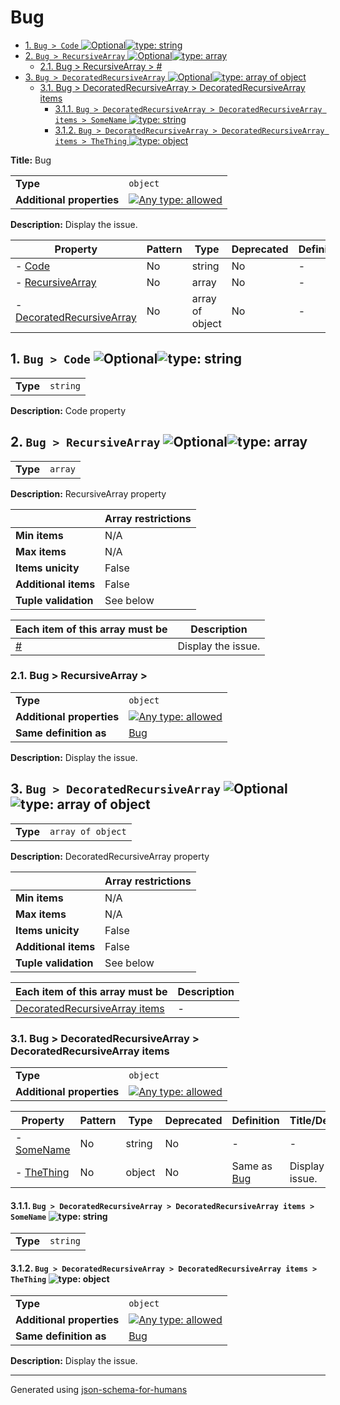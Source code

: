 # Bug

- [1. `Bug > Code` ![Optional](https://img.shields.io/badge/Optional-yellow)![type: string](https://img.shields.io/badge/type-string-4c72b0)](#Code)
- [2. `Bug > RecursiveArray` ![Optional](https://img.shields.io/badge/Optional-yellow)![type: array](https://img.shields.io/badge/type-array-8172b3)](#RecursiveArray)
  - [2.1. Bug > RecursiveArray > #](#RecursiveArray_items)
- [3. `Bug > DecoratedRecursiveArray` ![Optional](https://img.shields.io/badge/Optional-yellow)![type: array of object](https://img.shields.io/badge/type-array%20of%20object-a26082)](#DecoratedRecursiveArray)
  - [3.1. Bug > DecoratedRecursiveArray > DecoratedRecursiveArray items](#DecoratedRecursiveArray_items)
    - [3.1.1. `Bug > DecoratedRecursiveArray > DecoratedRecursiveArray items > SomeName` ![type: string](https://img.shields.io/badge/type-string-4c72b0)](#DecoratedRecursiveArray_items_SomeName)
    - [3.1.2. `Bug > DecoratedRecursiveArray > DecoratedRecursiveArray items > TheThing` ![type: object](https://img.shields.io/badge/type-object-c44e52)](#DecoratedRecursiveArray_items_TheThing)

**Title:** Bug

|                           |                                                                                                                                   |
| ------------------------- | --------------------------------------------------------------------------------------------------------------------------------- |
| **Type**                  | `object`                                                                                                                          |
| **Additional properties** | [![Any type: allowed](https://img.shields.io/badge/Any%20type-allowed-green)](# "Additional Properties of any type are allowed.") |

**Description:** Display the issue.

| Property                                               | Pattern | Type            | Deprecated | Definition | Title/Description                |
| ------------------------------------------------------ | ------- | --------------- | ---------- | ---------- | -------------------------------- |
| - [Code](#Code )                                       | No      | string          | No         | -          | Code property                    |
| - [RecursiveArray](#RecursiveArray )                   | No      | array           | No         | -          | RecursiveArray property          |
| - [DecoratedRecursiveArray](#DecoratedRecursiveArray ) | No      | array of object | No         | -          | DecoratedRecursiveArray property |

## <a name="Code"></a>1. `Bug > Code` ![Optional](https://img.shields.io/badge/Optional-yellow)![type: string](https://img.shields.io/badge/type-string-4c72b0)

|          |          |
| -------- | -------- |
| **Type** | `string` |

**Description:** Code property

## <a name="RecursiveArray"></a>2. `Bug > RecursiveArray` ![Optional](https://img.shields.io/badge/Optional-yellow)![type: array](https://img.shields.io/badge/type-array-8172b3)

|          |         |
| -------- | ------- |
| **Type** | `array` |

**Description:** RecursiveArray property

|                      | Array restrictions |
| -------------------- | ------------------ |
| **Min items**        | N/A                |
| **Max items**        | N/A                |
| **Items unicity**    | False              |
| **Additional items** | False              |
| **Tuple validation** | See below          |

| Each item of this array must be | Description        |
| ------------------------------- | ------------------ |
| [#](#RecursiveArray_items)      | Display the issue. |

### <a name="RecursiveArray_items"></a>2.1. Bug > RecursiveArray > #

|                           |                                                                                                                                   |
| ------------------------- | --------------------------------------------------------------------------------------------------------------------------------- |
| **Type**                  | `object`                                                                                                                          |
| **Additional properties** | [![Any type: allowed](https://img.shields.io/badge/Any%20type-allowed-green)](# "Additional Properties of any type are allowed.") |
| **Same definition as**    | [Bug](#root)                                                                                                                      |

**Description:** Display the issue.

## <a name="DecoratedRecursiveArray"></a>3. `Bug > DecoratedRecursiveArray` ![Optional](https://img.shields.io/badge/Optional-yellow)![type: array of object](https://img.shields.io/badge/type-array%20of%20object-a26082)

|          |                   |
| -------- | ----------------- |
| **Type** | `array of object` |

**Description:** DecoratedRecursiveArray property

|                      | Array restrictions |
| -------------------- | ------------------ |
| **Min items**        | N/A                |
| **Max items**        | N/A                |
| **Items unicity**    | False              |
| **Additional items** | False              |
| **Tuple validation** | See below          |

| Each item of this array must be                                 | Description |
| --------------------------------------------------------------- | ----------- |
| [DecoratedRecursiveArray items](#DecoratedRecursiveArray_items) | -           |

### <a name="DecoratedRecursiveArray_items"></a>3.1. Bug > DecoratedRecursiveArray > DecoratedRecursiveArray items

|                           |                                                                                                                                   |
| ------------------------- | --------------------------------------------------------------------------------------------------------------------------------- |
| **Type**                  | `object`                                                                                                                          |
| **Additional properties** | [![Any type: allowed](https://img.shields.io/badge/Any%20type-allowed-green)](# "Additional Properties of any type are allowed.") |

| Property                                               | Pattern | Type   | Deprecated | Definition            | Title/Description  |
| ------------------------------------------------------ | ------- | ------ | ---------- | --------------------- | ------------------ |
| - [SomeName](#DecoratedRecursiveArray_items_SomeName ) | No      | string | No         | -                     | -                  |
| - [TheThing](#DecoratedRecursiveArray_items_TheThing ) | No      | object | No         | Same as [Bug](#root ) | Display the issue. |

#### <a name="DecoratedRecursiveArray_items_SomeName"></a>3.1.1. `Bug > DecoratedRecursiveArray > DecoratedRecursiveArray items > SomeName` ![type: string](https://img.shields.io/badge/type-string-4c72b0)

|          |          |
| -------- | -------- |
| **Type** | `string` |

#### <a name="DecoratedRecursiveArray_items_TheThing"></a>3.1.2. `Bug > DecoratedRecursiveArray > DecoratedRecursiveArray items > TheThing` ![type: object](https://img.shields.io/badge/type-object-c44e52)

|                           |                                                                                                                                   |
| ------------------------- | --------------------------------------------------------------------------------------------------------------------------------- |
| **Type**                  | `object`                                                                                                                          |
| **Additional properties** | [![Any type: allowed](https://img.shields.io/badge/Any%20type-allowed-green)](# "Additional Properties of any type are allowed.") |
| **Same definition as**    | [Bug](#root)                                                                                                                      |

**Description:** Display the issue.

----------------------------------------------------------------------------------------------------------------------------
Generated using [json-schema-for-humans](https://github.com/coveooss/json-schema-for-humans)
